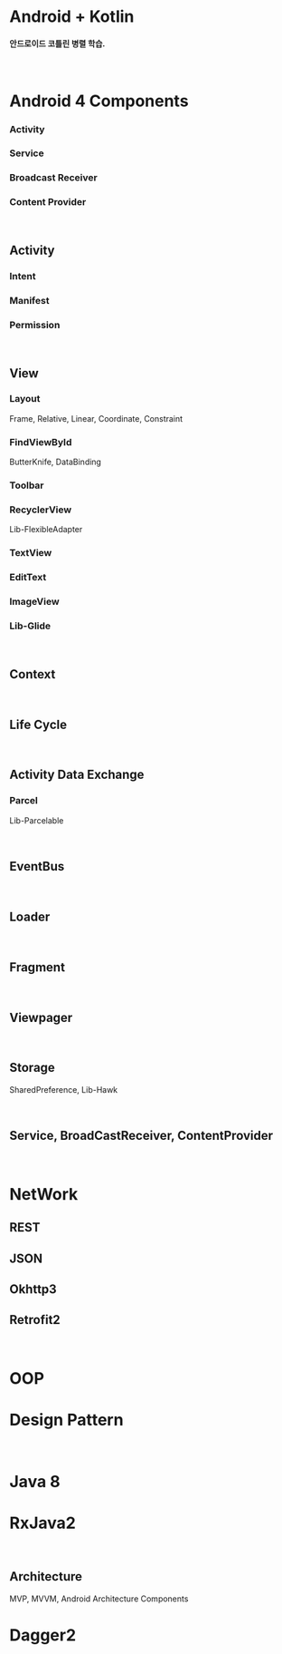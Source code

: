 Android + Kotlin
=

#### 안드로이드 코틀린 병렬 학습.

<br>

Android 4 Components
=

### Activity


### Service


### Broadcast Receiver


### Content Provider

<br>


Activity
-

### Intent


### Manifest


### Permission

<br>


View
-

### Layout

Frame, Relative, Linear, Coordinate, Constraint


### FindViewById

ButterKnife, DataBinding


### Toolbar

### RecyclerView

Lib-FlexibleAdapter

### TextView

### EditText

### ImageView

### Lib-Glide

<br>

Context
-

<br>

Life Cycle
-

<br>

Activity Data Exchange
-

### Parcel

Lib-Parcelable

<br>

EventBus
-

<br>

Loader
-

<br>

Fragment
-

<br>

Viewpager
-

<br>

Storage
-

SharedPreference, Lib-Hawk

<br>


Service, BroadCastReceiver, ContentProvider
-

<br>

NetWork
=

REST
-

JSON
-

Okhttp3
-

Retrofit2
-

<br>


OOP
=

Design Pattern
=

<br>

Java 8
=

RxJava2
=
<br>

Architecture
-

MVP, MVVM, Android Architecture Components

Dagger2
=

